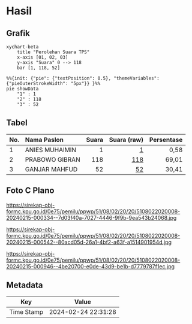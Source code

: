 # Hasil

## Grafik

```mermaid
xychart-beta
    title "Perolehan Suara TPS"
    x-axis [01, 02, 03]
    y-axis "Suara" 0 --> 118
    bar [1, 118, 52]
```

```mermaid
%%{init: {"pie": {"textPosition": 0.5}, "themeVariables": {"pieOuterStrokeWidth": "5px"}} }%%
pie showData
    "1" : 1
    "2" : 118
    "3" : 52
```

## Tabel

| No. | Nama Paslon    | Suara | Suara (raw) | Persentase |
|:--- |:-------------- | -----:| -----------:| ----------:|
| 1   | ANIES MUHAIMIN | 1     | [1][p-1]    | 0,58       |
| 2   | PRABOWO GIBRAN | 118   | [118][p-2]  | 69,01      |
| 3   | GANJAR MAHFUD  | 52    | [52][p-3]   | 30,41      |


[p-1]: https://github.com/gigit-pemilu/pemilu-2024-51-bali/blob/main/pilpres/hitung-suara/sub/51-bali/sub/08-buleleng/sub/02-seririt/sub/2020-kalisada/sub/008-tps/sub/paslon-1.txt
[p-2]: https://github.com/gigit-pemilu/pemilu-2024-51-bali/blob/main/pilpres/hitung-suara/sub/51-bali/sub/08-buleleng/sub/02-seririt/sub/2020-kalisada/sub/008-tps/sub/paslon-2.txt
[p-3]: https://github.com/gigit-pemilu/pemilu-2024-51-bali/blob/main/pilpres/hitung-suara/sub/51-bali/sub/08-buleleng/sub/02-seririt/sub/2020-kalisada/sub/008-tps/sub/paslon-3.txt

## Foto C Plano

https://sirekap-obj-formc.kpu.go.id/0e75/pemilu/ppwp/51/08/02/20/20/5108022020008-20240215-000334--7d03f40a-7027-4446-9f9b-9ea543b24068.jpg

https://sirekap-obj-formc.kpu.go.id/0e75/pemilu/ppwp/51/08/02/20/20/5108022020008-20240215-000542--80acd05d-26a1-4bf2-a63f-a1514901954d.jpg

https://sirekap-obj-formc.kpu.go.id/0e75/pemilu/ppwp/51/08/02/20/20/5108022020008-20240215-000946--4be20700-e0de-43d9-be1b-d7779787f1ec.jpg


## Metadata

| Key        | Value               |
| ---------- | ------------------- |
| Time Stamp | 2024-02-24 22:31:28 |



